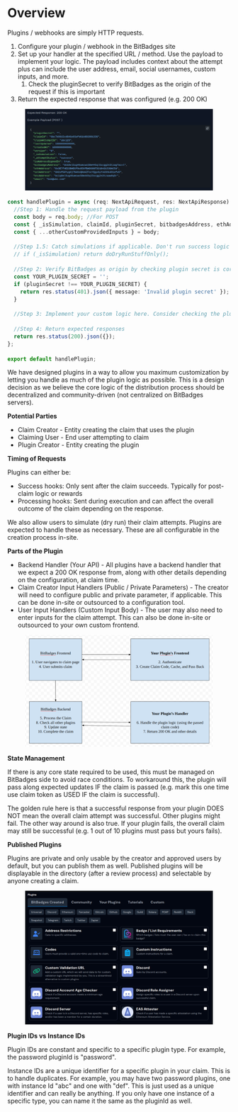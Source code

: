 # Overview

Plugins / webhooks are simply HTTP requests.

1. Configure your plugin / webhook in the BitBadges site
2. Set up your handler at the specified URL / method. Use the payload to implement your logic. The payload includes context about the attempt plus can include the user address, email, social usernames, custom inputs, and more.
   1. Check the pluginSecret to verify BitBadges as the origin of the request if this is important
3. Return the expected response that was configured (e.g. 200 OK)

<figure><img src="../../../.gitbook/assets/image (5).png" alt=""><figcaption></figcaption></figure>

```typescript
const handlePlugin = async (req: NextApiRequest, res: NextApiResponse) => {
  //Step 1: Handle the request payload from the plugin
  const body = req.body; //For POST
  const { _isSimulation, claimId, pluginSecret, bitbadgesAddress, ethAddress, solAddress, btcAddress, lastUpdated, createdAt } = body;
  const { ...otherCustomProvidedInputs } = body;
  
  //Step 1.5: Catch simulations if applicable. Don't run success logic on a dry run
  // if (_isSimulation) return doDryRunStuffOnly();
  
  //Step 2: Verify BitBadges as origin by checking plugin secret is correct
  const YOUR_PLUGIN_SECRET = '';
  if (pluginSecret !== YOUR_PLUGIN_SECRET) {
    return res.status(401).json({ message: 'Invalid plugin secret' });
  }
  
  //Step 3: Implement your custom logic here. Consider checking the plugin's creation / last updated time to implement version control.
  
  //Step 4: Return expected responses
  return res.status(200).json({});
};

export default handlePlugin;
```

We have designed plugins in a way to allow you maximum customization by letting you handle as much of the plugin logic as possible. This is a design decision as we believe the core logic of the distribution process should be decentralized and community-driven (not centralized on BitBadges servers).

**Potential Parties**

* Claim Creator - Entity creating the claim that uses the plugin
* Claiming User - End user attempting to claim
* Plugin Creator - Entity creating the plugin

**Timing of Requests**

Plugins can either be:

* Success hooks: Only sent after the claim succeeds. Typically for post-claim logic or rewards
* Processing hooks: Sent during execution and can affect the overall outcome of the claim depending on the response.

We also allow users to simulate (dry run) their claim attempts. Plugins are expected to handle these as necessary. These are all configurable in the creation process in-site.

**Parts of the Plugin**

* Backend Handler (Your API) - All plugins have a backend handler that we expect a 200 OK response from, along with other details depending on the configuration, at claim time.
* Claim Creator Input Handlers (Public / Private Parameters) - The creator will need to configure public and private parameter, if applicable. This can be done in-site or outsourced to a configuration tool.
* User Input Handlers (Custom Input Body) - The user may also need to enter inputs for the claim attempt. This can also be done in-site or outsourced to your own custom frontend.

<figure><img src="../../../.gitbook/assets/image (5) (1) (1) (1) (1) (1) (1).png" alt=""><figcaption></figcaption></figure>

**State Management**

If there is any core state required to be used, this must be managed on BitBadges side to avoid race conditions. To workaround this, the plugin will pass along expected updates IF the claim is passed (e.g. mark this one time use claim token as USED IF the claim is successful).

The golden rule here is that a successful response from your plugin DOES NOT mean the overall claim attempt was successful. Other plugins might fail. The other way around is also true. If your plugin fails, the overall claim may still be successful (e.g. 1 out of 10 plugins must pass but yours fails).

**Published Plugins**

Plugins are private and only usable by the creator and approved users by default, but you can publish them as well. Published plugins will be displayable in the directory (after a review process) and selectable by anyone creating a claim.

<figure><img src="../../../.gitbook/assets/image (1) (1) (1) (1) (1) (1) (1) (1) (1) (1) (1) (1) (1) (1) (1) (1) (1) (1) (1) (1) (1) (1) (1) (1) (1) (1) (1) (1).png" alt=""><figcaption></figcaption></figure>

**Plugin IDs vs Instance IDs**

Plugin IDs are constant and specific to a specific plugin type. For example, the password pluginId is "password".

Instance IDs are a unique identifier for a specific plugin in your claim. This is to handle duplicates. For example, you may have two password plugins, one with instance Id "abc" and one with "def". This is just used as a unique identifier and can really be anything. If you only have one instance of a specific type, you can name it the same as the pluginId as well.
